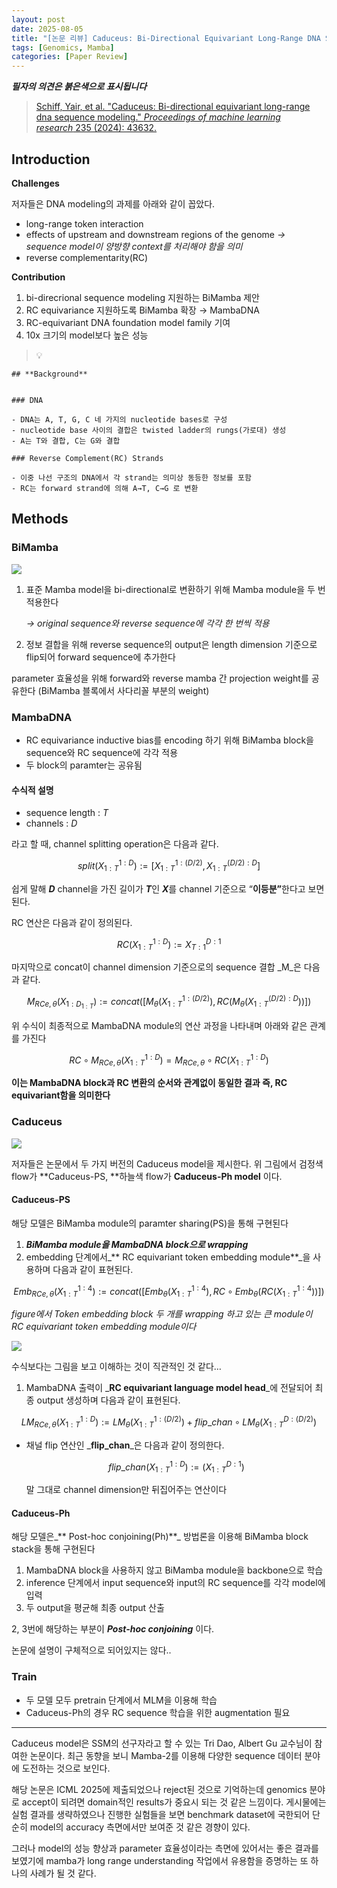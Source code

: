 ```yaml
---
layout: post
date: 2025-08-05
title: "[논문 리뷰] Caduceus: Bi-Directional Equivariant Long-Range DNA Sequence Modeling"
tags: [Genomics, Mamba]
categories: [Paper Review]
---
```


<span class="notion-red">_**필자의 의견은 붉은색으로 표시됩니다**_</span>


> [Schiff, Yair, et al. "Caduceus: Bi-directional equivariant long-range dna sequence modeling." ](https://pmc.ncbi.nlm.nih.gov/articles/PMC12189541/)[_Proceedings of machine learning research_](https://pmc.ncbi.nlm.nih.gov/articles/PMC12189541/)[ 235 (2024): 43632.](https://pmc.ncbi.nlm.nih.gov/articles/PMC12189541/)



## Introduction


**Challenges**


저자들은 DNA modeling의 과제를 아래와 같이 꼽았다.

- long-range token interaction
- effects of upstream and downstream regions of the genome 
_→ sequence model이 양방향 context를 처리해야 함을 의미_
- reverse complementarity(RC)

**Contribution**

1. bi-direcrional sequence modeling 지원하는 BiMamba 제안
1. RC equivariance 지원하도록 BiMamba 확장 → MambaDNA
1. RC-equivariant DNA foundation model family 기여
1. 10x 크기의 model보다 높은 성능

> 💡 


	## **Background**


	### DNA

	- DNA는 A, T, G, C 네 가지의 nucleotide bases로 구성
	- nucleotide base 사이의 결합은 twisted ladder의 rungs(가로대) 생성
	- A는 T와 결합, C는 G와 결합

	### Reverse Complement(RC) Strands

	- 이중 나선 구조의 DNA에서 각 strand는 의미상 동등한 정보를 포함
	- RC는 forward strand에 의해 A→T, C→G 로 변환


## Methods



### BiMamba


![](https://prod-files-secure.s3.us-west-2.amazonaws.com/542b861c-36a8-4051-84e5-8804b6728dba/2c247d59-7815-4980-99f0-8f0d21f445a7/image.png?X-Amz-Algorithm=AWS4-HMAC-SHA256&X-Amz-Content-Sha256=UNSIGNED-PAYLOAD&X-Amz-Credential=ASIAZI2LB4666KZQ5XTX%2F20250910%2Fus-west-2%2Fs3%2Faws4_request&X-Amz-Date=20250910T150104Z&X-Amz-Expires=3600&X-Amz-Security-Token=IQoJb3JpZ2luX2VjEIb%2F%2F%2F%2F%2F%2F%2F%2F%2F%2FwEaCXVzLXdlc3QtMiJHMEUCIQDS%2FdcGcTz%2BXZafUa5zx%2F4Guj2XwF1o1DRMvoOsnHLNqQIgVUqDIF90%2F0lrehFYWSWCimBnU%2F1yM2SBomrEdol0RasqiAQI7%2F%2F%2F%2F%2F%2F%2F%2F%2F%2F%2FARAAGgw2Mzc0MjMxODM4MDUiDKGGMwoAAXqm1b0vtCrcA2JNvGKT%2BMXBsx0tFrEEV3pUUr5BVGZYxtKWhNIX0VDsIIlzhoKshj1a0q%2FnlduwZ1Pg2AZUwCkAYFVt2lsoxvy8CP7tK1LLmj%2Bo7QcA6FuCVXsA7enz%2BNzVkr7%2FVqXhoQN0ylQeFqJgGWe6QWCCVCVdeGgUYkAwqk2aXlJSjqETMyq4VW9s%2BNcZjL%2FJ5lzdyprHXOAlTNjmtBHgVXH8qxr9N0NvRCOrWxwNGgcfGY7b%2FzS1wgsy3sZDqhgLwNhRcAwa9Eb9gpX87WXE09qlHurQUet6JnOUL9vMHsN5%2FNtAp9aoMc6aLZ72G7s3qkzJEVnR0%2BkAZWwQMzQVrf0DlAEJL4yR5a8z%2FjyOR5C7tqTJ0sJgekNtyta1V8Q4mWSlhq%2FDyMjMmxkL9O51OuUsaE6SAp6NovtjXpGFjrTrnBKr35nA6IwaqgdVg3mO74DgY7Qx30hfx2FWFYXn4xGYrzbQeXsTHJwppZbX1kUeiycmXjcG6omq7veSO1dtMGe0I5UVWG2qwSs9JTXkKD6EROp2%2B1jB%2BFfAWOy9YazTIBqUumXWjrLXiNLJULhErLu8QToXbtZS1UN4HtXfLM3nNQEm%2FJT8G7ecWfz6qG9WIrL3ay1p13oG7%2FBdxpdCMK%2BMhsYGOqUBaGFWKbciZGXIeqQBmFfb21bgv%2BzBNR38QQzhnDdZTNGS7xY1r7SjWVViY82mTpwCKku08ip%2BioiPows%2BBOR8sNc%2Fl4BR%2BNPm2ps%2Fc9nQdPRExQCYCjuZkiW3VqfIxWiHMMItYqTT08YBk0AmbPPrDUI%2FH%2B7hj1uuH9qt8IDEygNFgRNtKVdGW2LW7WBc7CCaxvrBajdi%2BGg5bfVh7zleSjBTE8P2&X-Amz-Signature=e19357da810bee0734501ee7fec7cc2cd5eb3b5d6e165d8c1075533018378a32&X-Amz-SignedHeaders=host&x-amz-checksum-mode=ENABLED&x-id=GetObject)

1. 표준 Mamba model을 bi-directional로 변환하기 위해 Mamba module을 두 번 적용한다

	_→ original sequence와 reverse sequence에 각각 한 번씩 적용_

1. 정보 결합을 위해 reverse sequence의 output은 length dimension 기준으로 flip되어 forward sequence에 추가한다

parameter 효율성을 위해 forward와 reverse mamba 간 projection weight를 공유한다 (BiMamba 블록에서 사다리꼴 부분의 weight)



### MambaDNA

- RC equivariance inductive bias를 encoding 하기 위해 BiMamba block을 sequence와 RC sequence에 각각 적용
- 두 block의 paramter는 공유됨


#### 수식적 설명

- sequence length : _T_
- channels : _D_

라고 할 때,  channel splitting operation은 다음과 같다.


$$
split(X^{1:D}_{1:T}):=[X^{1:(D/2)}_{1:T},X^{(D/2):D}_{1:T}]
$$


<span class="notion-red">쉽게 말해 </span><span class="notion-red">_**D**_</span><span class="notion-red"> channel을 가진 길이가 </span><span class="notion-red">_**T**_</span><span class="notion-red">인 </span><span class="notion-red">_**X**_</span><span class="notion-red">를 channel 기준으로 “</span><span class="notion-red">**이등분”**</span><span class="notion-red">한다고 보면 된다.</span>


RC 연산은 다음과 같이 정의된다.


$$
RC(X^{1:D}_{1:T}):=X^{D:1}_{T:1}
$$


마지막으로 concat이 channel dimension 기준으로의 sequence 결합 _M_은 다음과 같다.


$$
M_{RCe,\theta}(X_{1:D_{1:T}}):=concat([M_{\theta}(X^{1:(D/2)}_{1:T}),RC(M_{\theta}(X^{(D/2):D}_{1:T}))])
$$


위 수식이 최종적으로 MambaDNA module의 연산 과정을 나타내며 아래와 같은 관계를 가진다


$$
RC\circ M_{RCe,\theta}(X^{1:D}_{1:T}) = M_{RCe,\theta} \circ RC(X^{1:D}_{1:T})
$$


**이는 MambaDNA block과 RC 변환의 순서와 관계없이 동일한 결과 즉, RC equivariant함을 의미한다**



### Caduceus


![](https://prod-files-secure.s3.us-west-2.amazonaws.com/542b861c-36a8-4051-84e5-8804b6728dba/f94a60d7-8145-473b-aef9-7c68d3ec604a/image.png?X-Amz-Algorithm=AWS4-HMAC-SHA256&X-Amz-Content-Sha256=UNSIGNED-PAYLOAD&X-Amz-Credential=ASIAZI2LB4666KZQ5XTX%2F20250910%2Fus-west-2%2Fs3%2Faws4_request&X-Amz-Date=20250910T150104Z&X-Amz-Expires=3600&X-Amz-Security-Token=IQoJb3JpZ2luX2VjEIb%2F%2F%2F%2F%2F%2F%2F%2F%2F%2FwEaCXVzLXdlc3QtMiJHMEUCIQDS%2FdcGcTz%2BXZafUa5zx%2F4Guj2XwF1o1DRMvoOsnHLNqQIgVUqDIF90%2F0lrehFYWSWCimBnU%2F1yM2SBomrEdol0RasqiAQI7%2F%2F%2F%2F%2F%2F%2F%2F%2F%2F%2FARAAGgw2Mzc0MjMxODM4MDUiDKGGMwoAAXqm1b0vtCrcA2JNvGKT%2BMXBsx0tFrEEV3pUUr5BVGZYxtKWhNIX0VDsIIlzhoKshj1a0q%2FnlduwZ1Pg2AZUwCkAYFVt2lsoxvy8CP7tK1LLmj%2Bo7QcA6FuCVXsA7enz%2BNzVkr7%2FVqXhoQN0ylQeFqJgGWe6QWCCVCVdeGgUYkAwqk2aXlJSjqETMyq4VW9s%2BNcZjL%2FJ5lzdyprHXOAlTNjmtBHgVXH8qxr9N0NvRCOrWxwNGgcfGY7b%2FzS1wgsy3sZDqhgLwNhRcAwa9Eb9gpX87WXE09qlHurQUet6JnOUL9vMHsN5%2FNtAp9aoMc6aLZ72G7s3qkzJEVnR0%2BkAZWwQMzQVrf0DlAEJL4yR5a8z%2FjyOR5C7tqTJ0sJgekNtyta1V8Q4mWSlhq%2FDyMjMmxkL9O51OuUsaE6SAp6NovtjXpGFjrTrnBKr35nA6IwaqgdVg3mO74DgY7Qx30hfx2FWFYXn4xGYrzbQeXsTHJwppZbX1kUeiycmXjcG6omq7veSO1dtMGe0I5UVWG2qwSs9JTXkKD6EROp2%2B1jB%2BFfAWOy9YazTIBqUumXWjrLXiNLJULhErLu8QToXbtZS1UN4HtXfLM3nNQEm%2FJT8G7ecWfz6qG9WIrL3ay1p13oG7%2FBdxpdCMK%2BMhsYGOqUBaGFWKbciZGXIeqQBmFfb21bgv%2BzBNR38QQzhnDdZTNGS7xY1r7SjWVViY82mTpwCKku08ip%2BioiPows%2BBOR8sNc%2Fl4BR%2BNPm2ps%2Fc9nQdPRExQCYCjuZkiW3VqfIxWiHMMItYqTT08YBk0AmbPPrDUI%2FH%2B7hj1uuH9qt8IDEygNFgRNtKVdGW2LW7WBc7CCaxvrBajdi%2BGg5bfVh7zleSjBTE8P2&X-Amz-Signature=de82d59e5af4288298cef38d263c2e8631e6242ce6541c9a45fb08acd183eb95&X-Amz-SignedHeaders=host&x-amz-checksum-mode=ENABLED&x-id=GetObject)


저자들은 논문에서 두 가지 버전의 Caduceus model을 제시한다. 위 그림에서 검정색 flow가 **Caduceus-PS, **하늘색 flow가 **Caduceus-Ph model** 이다.



#### Caduceus-PS


해당 모델은 BiMamba module의 paramter sharing(PS)을 통해 구현된다

1. _**BiMamba module을 MambaDNA block으로 wrapping**_
1. embedding 단계에서_** RC equivariant token embedding module**_을 사용하며 다음과 같이 표현된다.

$$
Emb_{RCe,\theta}(X^{1:4}_{1:T}):=concat([Emb_{\theta}(X^{1:4}_{1:T}),RC \circ Emb_{\theta}(RC(X^{1:4}_{1:T}))])
$$


_figure에서 Token embedding block 두 개를 wrapping 하고 있는 큰 module이 RC equivariant token embedding module이다_


![](https://prod-files-secure.s3.us-west-2.amazonaws.com/542b861c-36a8-4051-84e5-8804b6728dba/b175e4da-71eb-4e91-8c23-a06dabe673c9/image.png?X-Amz-Algorithm=AWS4-HMAC-SHA256&X-Amz-Content-Sha256=UNSIGNED-PAYLOAD&X-Amz-Credential=ASIAZI2LB4666KZQ5XTX%2F20250910%2Fus-west-2%2Fs3%2Faws4_request&X-Amz-Date=20250910T150105Z&X-Amz-Expires=3600&X-Amz-Security-Token=IQoJb3JpZ2luX2VjEIb%2F%2F%2F%2F%2F%2F%2F%2F%2F%2FwEaCXVzLXdlc3QtMiJHMEUCIQDS%2FdcGcTz%2BXZafUa5zx%2F4Guj2XwF1o1DRMvoOsnHLNqQIgVUqDIF90%2F0lrehFYWSWCimBnU%2F1yM2SBomrEdol0RasqiAQI7%2F%2F%2F%2F%2F%2F%2F%2F%2F%2F%2FARAAGgw2Mzc0MjMxODM4MDUiDKGGMwoAAXqm1b0vtCrcA2JNvGKT%2BMXBsx0tFrEEV3pUUr5BVGZYxtKWhNIX0VDsIIlzhoKshj1a0q%2FnlduwZ1Pg2AZUwCkAYFVt2lsoxvy8CP7tK1LLmj%2Bo7QcA6FuCVXsA7enz%2BNzVkr7%2FVqXhoQN0ylQeFqJgGWe6QWCCVCVdeGgUYkAwqk2aXlJSjqETMyq4VW9s%2BNcZjL%2FJ5lzdyprHXOAlTNjmtBHgVXH8qxr9N0NvRCOrWxwNGgcfGY7b%2FzS1wgsy3sZDqhgLwNhRcAwa9Eb9gpX87WXE09qlHurQUet6JnOUL9vMHsN5%2FNtAp9aoMc6aLZ72G7s3qkzJEVnR0%2BkAZWwQMzQVrf0DlAEJL4yR5a8z%2FjyOR5C7tqTJ0sJgekNtyta1V8Q4mWSlhq%2FDyMjMmxkL9O51OuUsaE6SAp6NovtjXpGFjrTrnBKr35nA6IwaqgdVg3mO74DgY7Qx30hfx2FWFYXn4xGYrzbQeXsTHJwppZbX1kUeiycmXjcG6omq7veSO1dtMGe0I5UVWG2qwSs9JTXkKD6EROp2%2B1jB%2BFfAWOy9YazTIBqUumXWjrLXiNLJULhErLu8QToXbtZS1UN4HtXfLM3nNQEm%2FJT8G7ecWfz6qG9WIrL3ay1p13oG7%2FBdxpdCMK%2BMhsYGOqUBaGFWKbciZGXIeqQBmFfb21bgv%2BzBNR38QQzhnDdZTNGS7xY1r7SjWVViY82mTpwCKku08ip%2BioiPows%2BBOR8sNc%2Fl4BR%2BNPm2ps%2Fc9nQdPRExQCYCjuZkiW3VqfIxWiHMMItYqTT08YBk0AmbPPrDUI%2FH%2B7hj1uuH9qt8IDEygNFgRNtKVdGW2LW7WBc7CCaxvrBajdi%2BGg5bfVh7zleSjBTE8P2&X-Amz-Signature=8507f169098e277c3ca2b8067c92ead1c70a5a48926d6dc717cf15a97a3bb183&X-Amz-SignedHeaders=host&x-amz-checksum-mode=ENABLED&x-id=GetObject)


<span class="notion-red">수식보다는 그림을 보고 이해하는 것이 직관적인 것 같다…</span>

1. MambaDNA 출력이 _**RC equivariant language model head**_에 전달되어 최종 output 생성하며 다음과 같이 표현된다.

$$
LM_{RCe,\theta}(X^{1:D}_{1:T}):= LM_{\theta}(X^{1:(D/2)}_{1:T})+flip\_chan\circ LM_{\theta}(X^{D:(D/2)}_{1:T})
$$

- 채널 flip 연산인 _**flip\_chan**_은 다음과 같이 정의한다.

	$$
	flip\_chan(X^{1:D}_{1:T}):=(X^{D:1}_{1:T})
	$$


	말 그대로 channel dimension만 뒤집어주는 연산이다



#### Caduceus-Ph


해당 모델은_** Post-hoc conjoining(Ph)**_ 방법론을 이용해 BiMamba block stack을 통해 구현된다

1. MambaDNA block을 사용하지 않고 BiMamba module을 backbone으로 학습
1. inference 단계에서 input sequence와 input의 RC sequence를 각각 model에 입력
1. 두 output을 평균해 최종 output 산출

2, 3번에 해당하는 부분이 _**Post-hoc conjoining**_ 이다.


<span class="notion-red">논문에 설명이 구체적으로 되어있지는 않다..</span>



### Train

- 두 모델 모두 pretrain 단계에서 MLM을 이용해 학습
- Caduceus-Ph의 경우 RC sequence 학습을 위한 augmentation 필요

---


<span class="notion-red">Caduceus model은 SSM의 선구자라고 할 수 있는 Tri Dao, Albert Gu 교수님이 참여한 논문이다. 최근 동향을 보니 Mamba-2를 이용해 다양한 sequence 데이터 분야에 도전하는 것으로 보인다.</span>


<span class="notion-red">해당 논문은 ICML 2025에 제출되었으나 reject된 것으로 기억하는데 genomics 분야로 accept이 되려면 domain적인 results가 중요시 되는 것 같은 느낌이다. 게시물에는 실험 결과를 생략하였으나 진행한 실험들을 보면 benchmark dataset에 국한되어 단순히 model의 accuracy 측면에서만 보여준 것 같은 경향이 있다.</span>


<span class="notion-red">그러나 model의 성능 향상과 parameter 효율성이라는 측면에 있어서는 좋은 결과를 보였기에 mamba가 long range understanding 작업에서 유용함을 증명하는 또 하나의 사례가 될 것 같다.</span>


